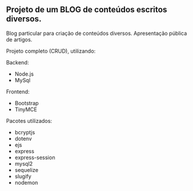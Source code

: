 ## Projeto de um BLOG de conteúdos escritos diversos.

Blog particular para criação de conteúdos diversos. Apresentação pública de artigos.

Projeto completo (CRUD), utilizando:

Backend:

- Node.js
- MySql

Frontend:

- Bootstrap
- TinyMCE

Pacotes utilizados:

- bcryptjs
- dotenv
- ejs
- express
- express-session
- mysql2
- sequelize
- slugify
- nodemon
